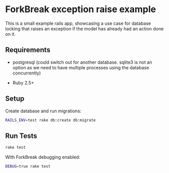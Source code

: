# ForkBreak exception raise example

This is a small example rails app, showcasing a use case for database locking
that raises an exception if the model has already had an action done on it.

## Requirements

* postgresql (could switch out for another database. sqlite3 is not an option as we need to have multiple processes using the database concurrently)

* Ruby 2.5+

## Setup

Create database and run migrations:

```sh
RAILS_ENV=test rake db:create db:migrate
```

## Run Tests

```sh
rake test
```

With ForkBreak debugging enabled:

```sh
DEBUG=true rake test
```

